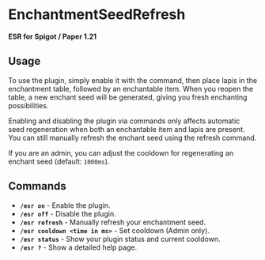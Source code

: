 # EnchantmentSeedRefresh  
**ESR for Spigot / Paper 1.21**  

## Usage  
To use the plugin, simply enable it with the command, then place lapis in the enchantment table, followed by an enchantable item. When you reopen the table, a new enchant seed will be generated, giving you fresh enchanting possibilities.  

Enabling and disabling the plugin via commands only affects automatic seed regeneration when both an enchantable item and lapis are present. You can still manually refresh the enchant seed using the refresh command.  

If you are an admin, you can adjust the cooldown for regenerating an enchant seed (default: `1000ms`).  

## Commands  
- **`/esr on`** - Enable the plugin.  
- **`/esr off`** - Disable the plugin.  
- **`/esr refresh`** - Manually refresh your enchantment seed.  
- **`/esr cooldown <time in ms>`** - Set cooldown (Admin only).  
- **`/esr status`** - Show your plugin status and current cooldown.  
- **`/esr ?`** - Show a detailed help page.  
